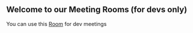 ## Welcome to our Meeting Rooms (for devs only)
You can use this [Room](https://facetime.apple.com/join/#v=1&p=rkC0Azr/Eeym3AJCm2cS9Q&k=1HPovfuJA3zFdVs1wQ8psuPtrFTvJYPDPZm-a9tYizY) for dev meetings
